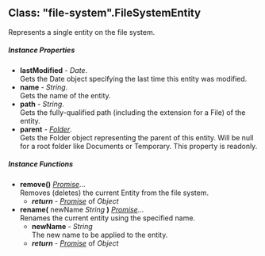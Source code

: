 ﻿## Class: "file-system".FileSystemEntity  
Represents a single entity on the file system.

##### Instance Properties
 - **lastModified** - _Date_.    
  Gets the Date object specifying the last time this entity was modified.
 - **name** - _String_.    
  Gets the name of the entity.
 - **path** - _String_.    
  Gets the fully-qualified path (including the extension for a File) of the entity.
 - **parent** - [_Folder_](../file-system/Folder.md).    
  Gets the Folder object representing the parent of this entity. 
Will be null for a root folder like Documents or Temporary.
This property is readonly.

##### Instance Functions
 - **remove()** [_Promise_](../promises/Promise.md)...  
     Removes (deletes) the current Entity from the file system.
   - _**return**_ - [_Promise_](../promises/Promise.md) of _Object_
 - **rename(** newName _String_ **)** [_Promise_](../promises/Promise.md)...  
     Renames the current entity using the specified name.
   - **newName** - _String_  
     The new name to be applied to the entity.
   - _**return**_ - [_Promise_](../promises/Promise.md) of _Object_